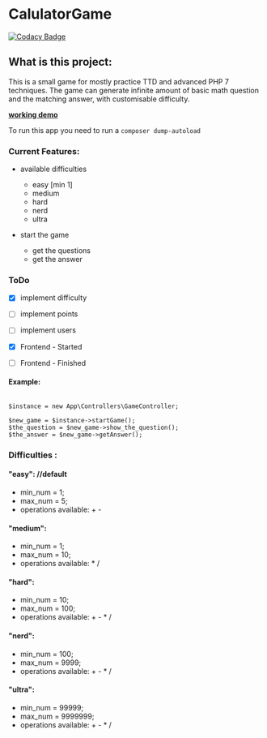 # CalulatorGame

[![Codacy Badge](https://api.codacy.com/project/badge/Grade/119da431f9af43c2b6ba9740d6f8756f)](https://app.codacy.com/app/gaboreszaki/CalulatorGame?utm_source=github.com&utm_medium=referral&utm_content=gaboreszaki/CalulatorGame&utm_campaign=badger)

## What is this project:
This is a small game for mostly practice TTD and advanced PHP 7 techniques.
The game can generate infinite amount of basic math question and the matching answer, with customisable difficulty.

**[working demo](https://game.northweb.co.uk/)**

To run this app you need to run a ` composer dump-autoload `


### Current Features:

* available difficulties
    - easy [min 1]
    - medium
    - hard
    - nerd
    - ultra

* start the game
    - get the questions
    - get the answer


### ToDo

- [x] implement difficulty
- [ ] implement points
- [ ] implement users
- [x] Frontend - Started
- [ ] Frontend - Finished


#### Example:

```

$instance = new App\Controllers\GameController;

$new_game = $instance->startGame();
$the_question = $new_game->show_the_question();
$the_answer = $new_game->getAnswer();

```

### Difficulties :
#### "easy":                        //default
- min_num = 1;
- max_num = 5;
- operations available: + -

#### "medium":
- min_num = 1;
- max_num = 10;
- operations available: * /

#### "hard":
- min_num = 10;
- max_num = 100;
- operations available: + - * /

#### "nerd":
- min_num = 100;
- max_num = 9999;
- operations available: + - * /

#### "ultra":
- min_num = 99999;
- max_num = 9999999;
- operations available: + - * /
